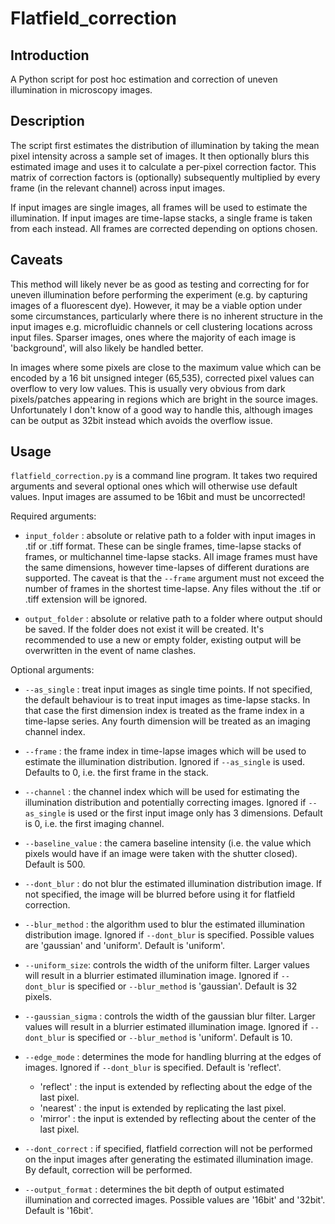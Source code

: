 # Flatfield_correction

## Introduction

A Python script for post hoc estimation and correction of uneven illumination in microscopy images.

## Description

The script first estimates the distribution of illumination by taking the mean pixel intensity across a sample set of images. It then optionally blurs this estimated image and uses it to calculate a per-pixel correction factor. This matrix of correction factors is (optionally) subsequently multiplied by every frame (in the relevant channel) across input images.

If input images are single images, all frames will be used to estimate the illumination. If input images are time-lapse stacks, a single frame is taken from each instead. All frames are corrected depending on options chosen.

## Caveats

This method will likely never be as good as testing and correcting for for uneven illumination before performing the experiment (e.g. by capturing images of a fluorescent dye). However, it may be a viable option under some circumstances, particularly where there is no inherent structure in the input images e.g. microfluidic channels or cell clustering locations across input files. Sparser images, ones where the majority of each image is 'background', will also likely be handled better.

In images where some pixels are close to the maximum value which can be encoded by a 16 bit unsigned integer (65,535), corrected pixel values can overflow to very low values. This is usually very obvious from dark pixels/patches appearing in regions which are bright in the source images. Unfortunately I don't know of a good way to handle this, although images can be output as 32bit instead which avoids the overflow issue.

## Usage

`flatfield_correction.py` is a command line program. It takes two required arguments and several optional ones which will otherwise use default values. Input images are assumed to be 16bit and must be uncorrected! 

Required arguments:
- `input_folder` : absolute or relative path to a folder with input images in .tif or .tiff format. These can be single frames, time-lapse stacks of frames, or multichannel time-lapse stacks. All image frames must have the same dimensions, however time-lapses of different durations are supported. The caveat is that the `--frame` argument must not exceed the number of frames in the shortest time-lapse. Any files without the .tif or .tiff extension will be ignored.

- `output_folder` : absolute or relative path to a folder where output should be saved. If the folder does not exist it will be created. It's recommended to use a new or empty folder, existing output will be overwritten in the event of name clashes.

Optional arguments:
- `--as_single` : treat input images as single time points. If not specified, the default behaviour is to treat input images as time-lapse stacks. In that case the first dimension index is treated as the frame index in a time-lapse series. Any fourth dimension will be treated as an imaging channel index.

- `--frame` : the frame index in time-lapse images which will be used to estimate the illumination distribution. Ignored if `--as_single` is used. Defaults to 0, i.e. the first frame in the stack.

- `--channel` : the channel index which will be used for estimating the illumination distribution and potentially correcting images. Ignored if `--as_single` is used or the first input image only has 3 dimensions. Default is 0, i.e. the first imaging channel.

- `--baseline_value` : the camera baseline intensity (i.e. the value which pixels would have if an image were taken with the shutter closed). Default is 500.

- `--dont_blur` : do not blur the estimated illumination distribution image. If not specified, the image will be blurred before using it for flatfield correction.

- `--blur_method` : the algorithm used to blur the estimated illumination distribution image. Ignored if `--dont_blur` is specified. Possible values are 'gaussian' and 'uniform'. Default is 'uniform'.

- `--uniform_size`: controls the width of the uniform filter. Larger values will result in a blurrier estimated illumination image. Ignored if `--dont_blur` is specified or `--blur_method` is 'gaussian'. Default is 32 pixels.

- `--gaussian_sigma` : controls the width of the gaussian blur filter. Larger values will result in a blurrier estimated illumination image. Ignored if `--dont_blur` is specified or `--blur_method` is 'uniform'. Default is 10.

- `--edge_mode` : determines the mode for handling blurring at the edges of images. Ignored if `--dont_blur` is specified. Default is 'reflect'.
    - 'reflect' : the input is extended by reflecting about the edge of the last pixel.
    - 'nearest' : the input is extended by replicating the last pixel.
    - 'mirror' : the input is extended by reflecting about the center of the last pixel.

- `--dont_correct` : if specified, flatfield correction will not be performed on the input images after generating the estimated illumination image. By default, correction will be performed.

- `--output_format` : determines the bit depth of output estimated illumination and corrected images. Possible values are '16bit' and '32bit'. Default is '16bit'.